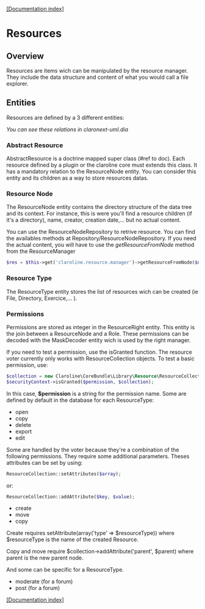 [[Documentation index]][1]

Resources
=========

Overview
--------

Resources are items wich can be manipulated by the resource manager.
They include the data structure and content of what you would call a file
explorer.

Entities
--------

Resources are defined by a 3 different entities:

*You can see these relations in claronext-uml.dia*

### Abstract Resource

AbstractResource is a doctrine mapped super class (#ref to doc).
Each resource defined by a plugin or the claroline core must extends this class.
It has a mandatory relation to the ResourceNode entity. You can consider this
entity and its children as a way to store resources datas.

### Resource Node

The ResourceNode entity contains the directory structure of the data tree and
its context.
For instance, this is were you'll find a resource children
(if it's a directory), name, creator, creation date,... but no actual content.

You can use the ResourceNodeRepository to retrive resource. You can find the
availables methods at Repository/ResourceNodeRepository.
If you need the actual content, you will have to use the *getResourceFromNode*
method from the ResourceManager

```php
$res = $this->get('claroline.resource.manager')->getResourceFromNode($node);
```

### Resource Type

The ResourceType entity stores the list of resources wich can be created
(ie File, Directory, Exercice,... ).

### Permissions

Permissions are stored as integer in the ResourceRight entity. This entity is
the join between a ResourceNode and a Role. These permissions can be decoded
with the MaskDecoder entity wich is used by the right manager.

If you need to test a permission, use the isGranted function.
The resource voter currently only works with ResourceCollection objects.
To test a basic permission, use:

```php
$collection = new Claroline\CoreBundle\Library\Resource\ResourceCollection($node);
$securityContext->isGranted($permission, $collection);
```

In this case, **$permission** is a string for the permission name.
Some are defined by default in the database for each ResourceType:

- open
- copy
- delete
- export
- edit

Some are handled by the voter because they're a combination of the following
permissions. They require some additional parameters.
Theses attributes can be set by using:

```php
ResourceCollection::setAttributes($array);
```

or:

```php
ResourceCollection::addAttribute($key, $value);
```

- create
- move
- copy

Create requires setAttribute(array('type' => $resourceType)) where $resourceType
is the name of the created Resource.

Copy and move require $collection->addAttribute('parent', $parent) where parent
is the new parent node.

And some can be specific for a ResourceType.

- moderate (for a forum)
- post (for a forum)


[[Documentation index]][1]

[1]:  ../index.md
